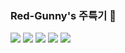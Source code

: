 ### Red-Gunny's 주특기 👋
<img src ="https://img.shields.io/badge/java-007396?&style=for-the-badge&logo=Java&logoColor=white"/>
<img src ="https://img.shields.io/badge/spring-6DB33F?&style=for-the-badge&logo=Spring&logoColor=white"/>
<img src ="https://img.shields.io/badge/springboot-6DB33F?&style=for-the-badge&logo=SpringBoot&logoColor=white"/>


<img src ="https://img.shields.io/badge/nginx-009639?&style=for-the-badge&logo=NGINX&logoColor=white"/>
<img src ="https://img.shields.io/badge/apachtomcat-F8DC75?&style=for-the-badge&logo=apach tomcat&logoColor=white"/>

<!--
**Red-Gunny/Red-Gunny** is a ✨ _special_ ✨ repository because its `README.md` (this file) appears on your GitHub profile.

Here are some ideas to get you started:

- 🔭 I’m currently working on ...
- 🌱 I’m currently learning ...
- 👯 I’m looking to collaborate on ...
- 🤔 I’m looking for help with ...
- 💬 Ask me about ...
- 📫 How to reach me: ...
- 😄 Pronouns: ...
- ⚡ Fun fact: ...
-->
